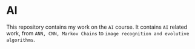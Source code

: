 # AI

This repository contains my work on the `AI` course.
It contains `AI` related work, from `ANN, CNN, Markov Chains` to `image recognition and evolutive algorithms`.
